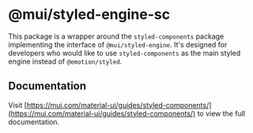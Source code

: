 # @mui/styled-engine-sc

This package is a wrapper around the `styled-components` package implementing the interface of `@mui/styled-engine`.
It's designed for developers who would like to use `styled-components` as the main styled engine instead of `@emotion/styled`.

## Documentation

<!-- #default-branch-switch -->

Visit [https://mui.com/material-ui/guides/styled-components/](https://mui.com/material-ui/guides/styled-components/) to view the full documentation.
